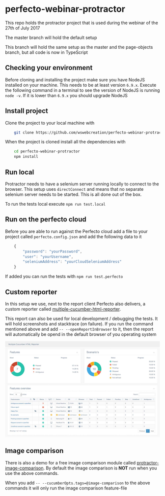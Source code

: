 # perfecto-webinar-protractor
This repo holds the protractor project that is used during the webinar of the 27th of July 2017

The master branch will hold the default setup

This branch will hold the same setup as the master and the page-objects branch, but all code is now in TypeScript

## Checking your environment
Before cloning and installing the project make sure you have NodeJS installed on your machine. This needs to be at least version `6.9.x`.
Execute the following command in a terminal to see the version of NodeJS is running `node -v`. If it is lower than `6.9.x` you should upgrade NodeJS


## Install project
Clone the project to your local machine with 

```bash
    git clone https://github.com/wswebcreation/perfecto-webinar-protractor.git
```

When the project is cloned install all the dependencies with

```bash
    cd perfecto-webinar-protractor
    npm install
```

## Run local
Protractor needs to have a selenium server running locally to connect to the browser. This setup uses `directConnect` and means that no separate selenium server needs to be started. This is all done out of the box.
 
To run the tests local execute `npm run test.local`

## Run on the perfecto cloud
Before you are able to run against the Perfecto cloud add a file to your project called `perfecto.config.json` and add the following data to it

```javascript
    {
        "password": "yourPassword",
        "user": "yourUsername",
        "seleniumAddress": "yourCloudSeleniumAddress"
    }
```

If added you can run the tests with `npm run test.perfecto`

## Custom reporter
In this setup we use, next to the report client Perfecto also delivers, a custom reporter called [multiple-cucumber-html-reporter](https://github.com/wswebcreation/multiple-cucumber-html-reporter). 

This report can also be used for local development / debugging the tests. It will hold screenshots and stacktrace (on failure). If you run the command mentioned above and add `-- --openReportInBrowser` to it, then the report will automatically be opend in the default browser of you operating system

![Snapshot - Custom reporter](./assets/custom-reporter.jpg "Snapshot - Custom reporter")

## Image comparison
There is also a demo for a free image comparison module called [protractor-image-comparison](https://github.com/wswebcreation/protractor-image-comparison). By default the image comparison is **NOT** run when you use the above commands.

When you add `-- --cucumberOpts.tags=@image-comparison` to the above commands it will only run the image comparison feature-file
